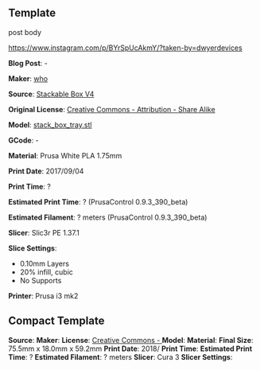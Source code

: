 ## Template

post body

https://www.instagram.com/p/BYrSpUcAkmY/?taken-by=dwyerdevices


**Blog Post**: -

**Maker**: [who](link)

**Source**: [Stackable Box V4](https://www.thingiverse.com/thing:647425)

**Original License**: [Creative Commons - Attribution - Share Alike](http://creativecommons.org/licenses/by-sa/3.0/)

**Model**: [stack_box_tray.stl](https://www.thingiverse.com/download:1100477)

**GCode**: -

**Material**: Prusa White PLA 1.75mm

**Print Date**: 2017/09/04

**Print Time**: ?

**Estimated Print Time**: ? (PrusaControl 0.9.3_390_beta)

**Estimated Filament**: ? meters (PrusaControl  0.9.3_390_beta)

**Slicer**: Slic3r PE 1.37.1

**Slice Settings**:

 - 0.10mm Layers
 - 20% infill, cubic
 - No Supports

**Printer**: Prusa i3 mk2


## Compact Template

**Source**: []()
**Maker**: []()
**License**: [Creative Commons - ]()
**Model**: []()
**Material**: 
**Final Size**: 75.5mm x 18.0mm x 59.2mm
**Print Date**: 2018/
**Print Time**:
**Estimated Print Time**: ?
**Estimated Filament**: ? meters
**Slicer**: Cura 3
**Slicer Settings**:
